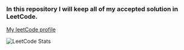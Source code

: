 ### In this repository I will keep all of my accepted solution in LeetCode. 
[My leetCode profile](https://leetcode.com/maruf-islam-Leet/)

![LeetCode Stats](https://leetcard.jacoblin.cool/maruf-islam-Leet?theme=forest&font=Noto%20Sans%20Bengali)